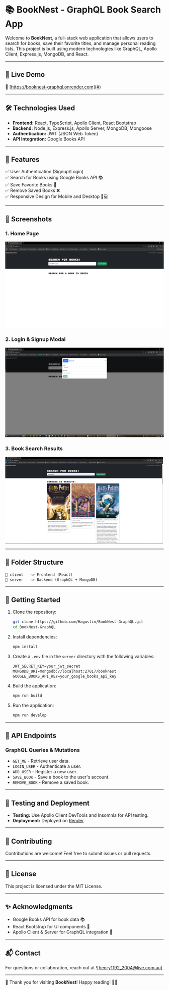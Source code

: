 # 📚 BookNest - GraphQL Book Search App

Welcome to **BookNest**, a full-stack web application that allows users to search for books, save their favorite titles, and manage personal reading lists. This project is built using modern technologies like GraphQL, Apollo Client, Express.js, MongoDB, and React.

---

## 🚀 Live Demo
🔗 [https://booknest-graphql.onrender.com](#)

---

## 🛠️ Technologies Used

- **Frontend:** React, TypeScript, Apollo Client, React Bootstrap
- **Backend:** Node.js, Express.js, Apollo Server, MongoDB, Mongoose
- **Authentication:** JWT (JSON Web Token)
- **API Integration:** Google Books API

---

## 🎯 Features

✅ User Authentication (Signup/Login)  
✅ Search for Books using Google Books API 📚  
✅ Save Favorite Books 📖  
✅ Remove Saved Books ❌  
✅ Responsive Design for Mobile and Desktop 📱💻

---

## 📸 Screenshots

### 1. **Home Page**
![Home Page Screenshot](./Develop/Assets/homepage.png)

### 2. **Login & Signup Modal**
![Login Modal Screenshot](./Develop/Assets/login_modal.png)

### 3. **Book Search Results**
![Search Results Screenshot](./Develop/Assets/search_results.png)


---

## 📂 Folder Structure

```
📁 client   -> Frontend (React)
📁 server   -> Backend (GraphQL + MongoDB)
```

---

## 🚀 Getting Started

1. Clone the repository:
   ```bash
   git clone https://github.com/Hagustin/BookNest-GraphQL.git
   cd BookNest-GraphQL
   ```

2. Install dependencies:
   ```bash
   npm install
   ```

3. Create a `.env` file in the `server` directory with the following variables:
   ```env
   JWT_SECRET_KEY=your_jwt_secret
   MONGODB_URI=mongodb://localhost:27017/booknest
   GOOGLE_BOOKS_API_KEY=your_google_books_api_key
   ```

4. Build the application:
   ```bash
   npm run build
   ```

5. Run the application:
   ```bash
   npm run develop
   ```

---

## 📖 API Endpoints

### GraphQL Queries & Mutations

- `GET_ME` - Retrieve user data.
- `LOGIN_USER` - Authenticate a user.
- `ADD_USER` - Register a new user.
- `SAVE_BOOK` - Save a book to the user's account.
- `REMOVE_BOOK` - Remove a saved book.

---

## 🧪 Testing and Deployment

- **Testing:** Use Apollo Client DevTools and Insomnia for API testing.
- **Deployment:** Deployed on [Render](https://booknest-graphql.onrender.com).

---

## 🤝 Contributing

Contributions are welcome! Feel free to submit issues or pull requests.

---

## 📜 License

This project is licensed under the MIT License.

---

## ✨ Acknowledgments

- Google Books API for book data 📚
- React Bootstrap for UI components 🎨
- Apollo Client & Server for GraphQL integration 🚀

---

## 📬 Contact

For questions or collaboration, reach out at ![henry1192_2004@live.com.au].

---

🎉 Thank you for visiting **BookNest**! Happy reading! 📖✨

